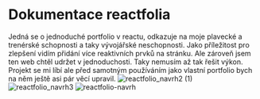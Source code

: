 # Dokumentace reactfolia

Jedná se o jednoduché portfolio v reactu, odkazuje na moje plavecké a trenérské schopnosti a  taky vývojářské neschopnosti. Jako příležitost pro zlepšení vidím přidání více reaktivních prvků na stránku. Ale zároveň jsem ten web chtěl udržet v jednoduchosti. Taky nemusím až tak řešit výkon. Projekt se mi líbí ale před samotným používáním jako vlastní portfolio bych na něm ještě asi pár věcí upravil.
![reactfolio_navrh2 (1)](https://github.com/Pastyxd/Pastyho-reactfolio/assets/148329648/aa046d57-fc3d-42a8-a022-9b8600360433)
![reactfolio_navrh3](https://github.com/Pastyxd/Pastyho-reactfolio/assets/148329648/620312dd-f007-4ec9-b76d-28dbd7a35906)
![reactfolio-navrh](https://github.com/Pastyxd/Pastyho-reactfolio/assets/148329648/33662996-c4d2-46d4-a637-b3f37df3012a)
